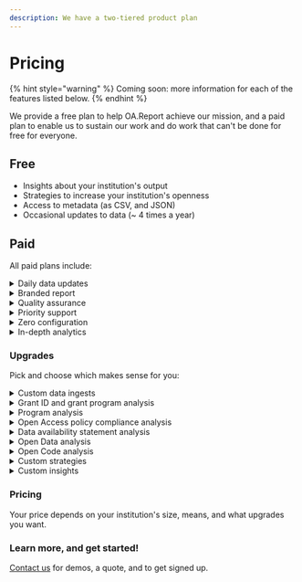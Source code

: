 ```yaml
---
description: We have a two-tiered product plan
---
```


# Pricing

{% hint style="warning" %}
Coming soon: more information for each of the features listed below.
{% endhint %}

We provide a free plan to help OA.Report achieve our mission, and a paid plan to enable us to sustain our work and do work that can't be done for free for everyone.

## Free

* Insights about your institution's output
* Strategies to increase your institution's openness
* Access to metadata (as CSV, and JSON)
* Occasional updates to data (\~ 4 times a year)

## Paid

All paid plans include:

<details>

<summary>Daily data updates</summary>



</details>

<details>

<summary>Branded report</summary>



</details>

<details>

<summary>Quality assurance</summary>



</details>

<details>

<summary>Priority support</summary>



</details>

<details>

<summary>Zero configuration</summary>



</details>

<details>

<summary>In-depth analytics</summary>



</details>

### Upgrades

Pick and choose which makes sense for you:

<details>

<summary>Custom data ingests</summary>



</details>

<details>

<summary>Grant ID and grant program analysis</summary>



</details>

<details>

<summary>Program analysis</summary>



</details>

<details>

<summary>Open Access policy compliance analysis</summary>



</details>

<details>

<summary>Data availability statement analysis</summary>

We'll review all your papers and find out how many papers have data availability statements

</details>

<details>

<summary>Open Data analysis</summary>



</details>

<details>

<summary>Open Code analysis</summary>



</details>

<details>

<summary>Custom strategies</summary>



</details>

<details>

<summary>Custom insights</summary>



</details>

### Pricing

Your price depends on your institution's size, means, and what upgrades you want.

### Learn more, and get started!

[Contact us](mailto:joe@oa.works) for demos, a quote, and to get signed up.



